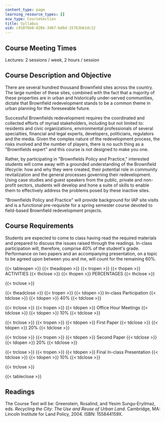 ```yaml
---
content_type: page
learning_resource_types: []
ocw_type: CourseSection
title: Syllabus
uid: c9107bb0-826b-3d67-bd6d-15763b61dc12
---
```


Course Meeting Times
--------------------

Lectures: 2 sessions / week, 2 hours / session

Course Description and Objective
--------------------------------

There are several hundred thousand Brownfield sites across the country. The large number of these sites, combined with the fact that a majority of these properties are in urban and historically under-served communities, dictate that Brownfield redevelopment stands to be a common theme in urban planning for the foreseeable future.

Successful Brownfields redevelopment requires the coordinated and collected efforts of myriad stakeholders, including but not limited to: residents and civic organizations, environmental professionals of several specialties, financial and legal experts, developers, politicians, regulators and the media. Given the complex nature of the redevelopment process, the risks involved and the number of players, there is no such thing as a "Brownfields expert" and this course is not designed to make you one.

Rather, by participating in "Brownfields Policy and Practice," interested students will come away with a grounded understanding of the Brownfield lifecycle: how and why they were created, their potential role in community revitalization and the general processes governing their redevelopment. Using case studies and guest speakers from the public, private and non-profit sectors, students will develop and hone a suite of skills to enable them to effectively address the problems posed by these inactive sites.

"Brownfields Policy and Practice" will provide background for IAP site visits and is a functional pre-requisite for a spring semester course devoted to field-based Brownfield redevelopment projects.

Course Requirements
-------------------

Students are expected to come to class having read the required materials and prepared to discuss the issues raised through the readings. In-class participation will, therefore, comprise 40% of the student's grade. Performance on two papers and an accompanying presentation, on a topic to be agreed upon between you and me, will count for the remaining 60%.

{{< tableopen >}}
{{< theadopen >}}
{{< tropen >}}
{{< thopen >}}
ACTIVITIES
{{< thclose >}}
{{< thopen >}}
PERCENTAGES
{{< thclose >}}

{{< trclose >}}

{{< theadclose >}}
{{< tropen >}}
{{< tdopen >}}
In-class Participation
{{< tdclose >}}
{{< tdopen >}}
40%
{{< tdclose >}}

{{< trclose >}}
{{< tropen >}}
{{< tdopen >}}
Office Hour Meetings
{{< tdclose >}}
{{< tdopen >}}
10%
{{< tdclose >}}

{{< trclose >}}
{{< tropen >}}
{{< tdopen >}}
First Paper
{{< tdclose >}}
{{< tdopen >}}
20%
{{< tdclose >}}

{{< trclose >}}
{{< tropen >}}
{{< tdopen >}}
Second Paper
{{< tdclose >}}
{{< tdopen >}}
20%
{{< tdclose >}}

{{< trclose >}}
{{< tropen >}}
{{< tdopen >}}
Final In-class Presentation
{{< tdclose >}}
{{< tdopen >}}
10%
{{< tdclose >}}

{{< trclose >}}

{{< tableclose >}}

Readings
--------

The Course Text will be: Greenstein, Rosalind, and Yesim Sungu-Eryilmaz, eds. _Recycling the City: The Use and Reuse of Urban Land_. Cambridge, MA: Lincoln Institute for Land Policy, 2004. ISBN: 155844159X.